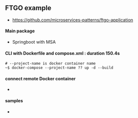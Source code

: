## FTGO example
- https://github.com/microservices-patterns/ftgo-application
#### Main package
- Springboot with MSA

#### CLI with Dockerfile and compose.xml : duration 150.4s
```
# --project-name is docker container name
~$ docker-compose --project-name ?? up -d --build
```
#### connect remote Docker container
- 

#### samples
- 
